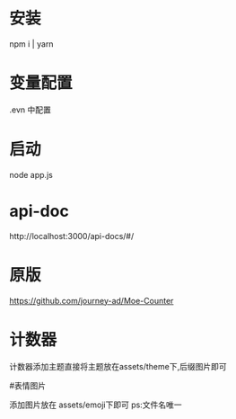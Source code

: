 # 安装

npm i | yarn

# 变量配置 

.evn 中配置

# 启动

node app.js

# api-doc

http://localhost:3000/api-docs/#/

# 原版

https://github.com/journey-ad/Moe-Counter

# 计数器

计数器添加主题直接将主题放在assets/theme下,后缀图片即可

#表情图片

添加图片放在 assets/emoji下即可
ps:文件名唯一
